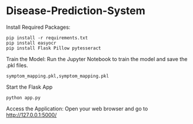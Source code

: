 # Disease-Prediction-System
Install Required Packages:
``` 
pip install -r requirements.txt
pip install easyocr
pip install Flask Pillow pytesseract
```
Train the Model: Run the Jupyter Notebook to train the model and save the .pkl files.
```
symptom_mapping.pkl,symptom_mapping.pkl
```
Start the Flask App
```
python app.py
```
Access the Application: Open your web browser and go to http://127.0.0.1:5000/
